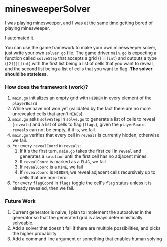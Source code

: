 # minesweeperSolver
I was playing minesweeper, and I was at the same time getting bored of playing minesweeper.

I automated it.

You can use the game framework to make your own minesweeper solver, just write your own `solver.go` file. The game driver `main.go` is expecting a function called `solveStep` that accepts a grid (`[][]int`) and outputs a type (`[2][][]int`) with the first list being a list of cells that you want to reveal, and the second list being a list of cells that you want to flag. **The solver should be stateless.**

### How does the framework (work)?
1. `main.go` initializes an empty grid with `HIDDEN` in every element of the `playerBoard`
2. While we have not won yet (validated by the fact there are no more unrevealed cells that aren't `MINE`s)
3. `main.go` asks `solveStep` in `solve.go` to generate a list of cells to reveal (`reveals`) and a list of cells to flag (`flags`), given the `playerBoard`. `reveals` can not be empty, if it is, we fail.
4. `main.go` verifies that every cell in `reveals` is currently hidden, otherwise we fail.
5. For every `revealCoord` in `reveals`:
   1. If it's the first turn, `main.go` takes the first cell in `reveal` and generates a `solution` until the first cell has no adjacent mines.
   2. If `revealCoord` is marked as a `FLAG`, we fail
   3. If `revealCoord` is a `MINE`, we fail
   4. If `revealCoord` is `HIDDEN`, we reveal adjacent cells recursively up to cells that are non-zero.
6. For every `flagCoord` in `flags` toggle the cell's `flag` status unless it is already revealed, then we fail.

### Future Work
1. Current generator is naive, I plan to implement the autosolver in the generator so that the generated grid is always deterministically solveable.
2. Add a solver that doesn't fail if there are multiple possibilities, and picks the higher probability
3. Add a command line argument or something that enables human solving

